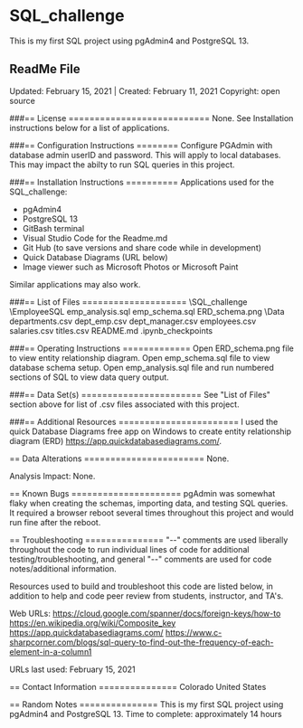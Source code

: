 # SQL_challenge
This is my first SQL project using pgAdmin4 and PostgreSQL 13.


## ReadMe File
Updated: February 15, 2021 | Created: February 11, 2021
Copyright: open source

###== License ===========================
None. See Installation instructions below for a list of applications.


###== Configuration Instructions ========
Configure PGAdmin with database admin userID and password. This will apply to local databases.
This may impact the abilty to run SQL queries in this project.


###== Installation Instructions ==========
Applications used for the SQL_challenge:
- pgAdmin4
- PostgreSQL 13
- GitBash terminal
- Visual Studio Code for the Readme.md
- Git Hub (to save versions and share code while in development)
- Quick Database Diagrams (URL below)
- Image viewer such as Microsoft Photos or Microsoft Paint

Similar applications may also work.


###== List of Files ====================
\SQL_challenge
    \EmployeeSQL
        emp_analysis.sql
        emp_schema.sql
        ERD_schema.png
    \Data
        departments.csv
        dept_emp.csv
        dept_manager.csv
        employees.csv
        salaries.csv
        titles.csv
    README.md
    .ipynb_checkpoints

###== Operating Instructions =============
Open ERD_schema.png file to view entity relationship diagram.
Open emp_schema.sql file to view database schema setup.
Open emp_analysis.sql file and run numbered sections of SQL to view data query output.

###== Data Set(s) =======================
See "List of Files" section above for list of .csv files associated with this project.


###== Additional Resources =======================
I used the quick Database Diagrams free app on Windows to create entity relationship diagram (ERD)
https://app.quickdatabasediagrams.com/.



== Data Alterations =======================
None.

Analysis Impact: None.


== Known Bugs =====================
pgAdmin was somewhat flaky when creating the schemas, importing data, and testing SQL queries. It required a browser reboot several times throughout this project and would run fine after the reboot.


== Troubleshooting ===============
"--" comments are used liberally throughout the code to run individual lines of code for additional testing/troubleshooting, and general "--" comments are used for code notes/additional information.

Resources used to build and troubleshoot this code are listed below, in addition to help and code peer review from students, instructor, and TA's.


Web URLs:
https://cloud.google.com/spanner/docs/foreign-keys/how-to
https://en.wikipedia.org/wiki/Composite_key
https://app.quickdatabasediagrams.com/
https://www.c-sharpcorner.com/blogs/sql-query-to-find-out-the-frequency-of-each-element-in-a-column1



URLs last used: February 15, 2021



== Contact Information ===============
Colorado   United States



== Random Notes ===============
This is my first SQL project using pgAdmin4 and PostgreSQL 13.
Time to complete: approximately 14 hours
